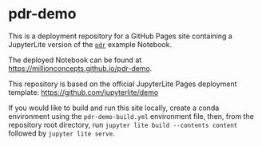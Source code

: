 # pdr-demo

This is a deployment repository for a GitHub Pages site containing a 
JupyterLite version of the [`pdr`](https://github.com/millionConcepts/pdr) 
example Notebook.

The deployed Notebook can be found at https://millionconcepts.github.io/pdr-demo.

This repository is based on the official JupyterLite Pages deployment template: 
https://github.com/jupyterlite/demo

If you would like to build and run this site locally, create a conda environment
using the `pdr-demo-build.yml` environment file, then, from the repository root
directory, run `jupyter lite build --contents content` followed by `jupyter lite serve`.
